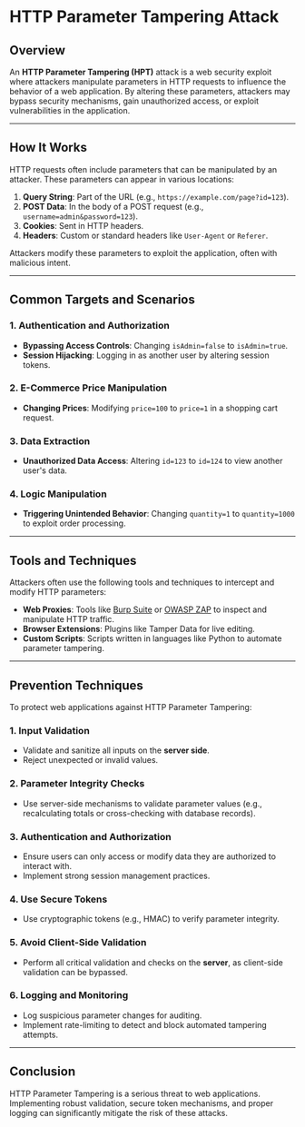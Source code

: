 # HTTP Parameter Tampering Attack

## Overview

An **HTTP Parameter Tampering (HPT)** attack is a web security exploit where attackers manipulate parameters in HTTP requests to influence the behavior of a web application. By altering these parameters, attackers may bypass security mechanisms, gain unauthorized access, or exploit vulnerabilities in the application.

---

## How It Works

HTTP requests often include parameters that can be manipulated by an attacker. These parameters can appear in various locations:

1. **Query String**: Part of the URL (e.g., `https://example.com/page?id=123`).
2. **POST Data**: In the body of a POST request (e.g., `username=admin&password=123`).
3. **Cookies**: Sent in HTTP headers.
4. **Headers**: Custom or standard headers like `User-Agent` or `Referer`.

Attackers modify these parameters to exploit the application, often with malicious intent.

---

## Common Targets and Scenarios

### 1. Authentication and Authorization
- **Bypassing Access Controls**: Changing `isAdmin=false` to `isAdmin=true`.
- **Session Hijacking**: Logging in as another user by altering session tokens.

### 2. E-Commerce Price Manipulation
- **Changing Prices**: Modifying `price=100` to `price=1` in a shopping cart request.

### 3. Data Extraction
- **Unauthorized Data Access**: Altering `id=123` to `id=124` to view another user's data.

### 4. Logic Manipulation
- **Triggering Unintended Behavior**: Changing `quantity=1` to `quantity=1000` to exploit order processing.

<!-- ### 5. SQL Injection
- **Database Exploits**: Injecting malicious input, such as modifying `id=123` to `id=123' OR '1'='1`.
-->

---

## Tools and Techniques

Attackers often use the following tools and techniques to intercept and modify HTTP parameters:

- **Web Proxies**: Tools like [Burp Suite](https://portswigger.net/burp) or [OWASP ZAP](https://owasp.org/www-project-zap/) to inspect and manipulate HTTP traffic.
- **Browser Extensions**: Plugins like Tamper Data for live editing.
- **Custom Scripts**: Scripts written in languages like Python to automate parameter tampering.

---

## Prevention Techniques

To protect web applications against HTTP Parameter Tampering:

### 1. Input Validation
- Validate and sanitize all inputs on the **server side**.
- Reject unexpected or invalid values.

### 2. Parameter Integrity Checks
- Use server-side mechanisms to validate parameter values (e.g., recalculating totals or cross-checking with database records).

### 3. Authentication and Authorization
- Ensure users can only access or modify data they are authorized to interact with.
- Implement strong session management practices.

### 4. Use Secure Tokens
- Use cryptographic tokens (e.g., HMAC) to verify parameter integrity.

### 5. Avoid Client-Side Validation
- Perform all critical validation and checks on the **server**, as client-side validation can be bypassed.

### 6. Logging and Monitoring
- Log suspicious parameter changes for auditing.
- Implement rate-limiting to detect and block automated tampering attempts.

---

## Conclusion

HTTP Parameter Tampering is a serious threat to web applications. Implementing robust validation, secure token mechanisms, and proper logging can significantly mitigate the risk of these attacks.
